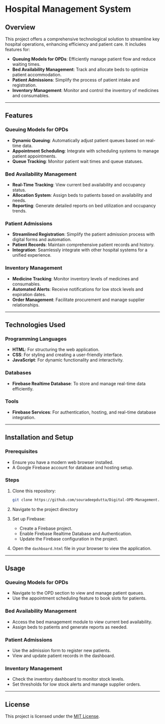 # Hospital Management System

## Overview
This project offers a comprehensive technological solution to streamline key hospital operations, enhancing efficiency and patient care. It includes features for:

- **Queuing Models for OPDs**: Efficiently manage patient flow and reduce waiting times.
- **Bed Availability Management**: Track and allocate beds to optimize patient accommodation.
- **Patient Admissions**: Simplify the process of patient intake and registration.
- **Inventory Management**: Monitor and control the inventory of medicines and consumables.

---

## Features

### Queuing Models for OPDs
- **Dynamic Queuing**: Automatically adjust patient queues based on real-time data.
- **Appointment Scheduling**: Integrate with scheduling systems to manage patient appointments.
- **Queue Tracking**: Monitor patient wait times and queue statuses.

### Bed Availability Management
- **Real-Time Tracking**: View current bed availability and occupancy status.
- **Allocation System**: Assign beds to patients based on availability and needs.
- **Reporting**: Generate detailed reports on bed utilization and occupancy trends.

### Patient Admissions
- **Streamlined Registration**: Simplify the patient admission process with digital forms and automation.
- **Patient Records**: Maintain comprehensive patient records and history.
- **Integration**: Seamlessly integrate with other hospital systems for a unified experience.

### Inventory Management
- **Medicine Tracking**: Monitor inventory levels of medicines and consumables.
- **Automated Alerts**: Receive notifications for low stock levels and expiration dates.
- **Order Management**: Facilitate procurement and manage supplier relationships.

---

## Technologies Used

### Programming Languages
- **HTML**: For structuring the web application.
- **CSS**: For styling and creating a user-friendly interface.
- **JavaScript**: For dynamic functionality and interactivity.

### Databases
- **Firebase Realtime Database**: To store and manage real-time data efficiently.

### Tools
- **Firebase Services**: For authentication, hosting, and real-time database integration.

---

## Installation and Setup

### Prerequisites
- Ensure you have a modern web browser installed.
- A Google Firebase account for database and hosting setup.

### Steps
1. Clone this repository:
   ```bash
   git clone https://github.com/souradeepdutta/Digital-OPD-Management.git
   ```
2. Navigate to the project directory

3. Set up Firebase:
   - Create a Firebase project.
   - Enable Firebase Realtime Database and Authentication.
   - Update the Firebase configuration in the project.
4. Open the `dashboard.html` file in your browser to view the application.

---

## Usage

### Queuing Models for OPDs
- Navigate to the OPD section to view and manage patient queues.
- Use the appointment scheduling feature to book slots for patients.

### Bed Availability Management
- Access the bed management module to view current bed availability.
- Assign beds to patients and generate reports as needed.

### Patient Admissions
- Use the admission form to register new patients.
- View and update patient records in the dashboard.

### Inventory Management
- Check the inventory dashboard to monitor stock levels.
- Set thresholds for low stock alerts and manage supplier orders.

---

## License
This project is licensed under the [MIT License](LICENSE).

